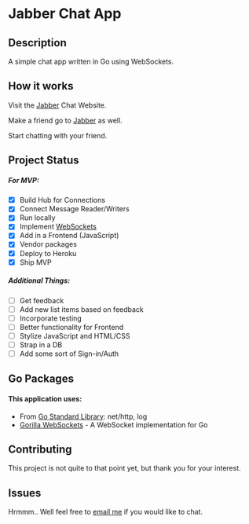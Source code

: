 Jabber Chat App
================

Description
-----------
A simple chat app written in Go using WebSockets.


How it works
-----------
Visit the [Jabber](https://nameless-falls-34764.herokuapp.com/) Chat Website.

Make a friend go to [Jabber](https://nameless-falls-34764.herokuapp.com/) as well.

Start chatting with your friend.


Project Status
-------------
##### For MVP:
- [x] Build Hub for Connections
- [x] Connect Message Reader/Writers
- [x] Run locally
- [x] Implement [WebSockets](github.com/gorilla/websocket)
- [x] Add in a Frontend (JavaScript)
- [x] Vendor packages
- [x] Deploy to Heroku
- [x] Ship MVP

##### Additional Things:
- [ ] Get feedback
- [ ] Add new list items based on feedback
- [ ] Incorporate testing
- [ ] Better functionality for Frontend 
- [ ] Stylize JavaScript and HTML/CSS
- [ ] Strap in a DB
- [ ] Add some sort of Sign-in/Auth

Go Packages
-------------

#### This application uses:
- From [Go Standard Library](https://golang.org/pkg/#stdlib): net/http, log
- [Gorilla WebSockets](github.com/gorilla/websocket) - A WebSocket implementation for Go

Contributing
-------------
This project is not quite to that point yet, but thank you for your interest.

Issues
-------------
Hrmmm.. Well feel free to [email me](mailto:bmart35@gmail.com) if you would like to chat.
